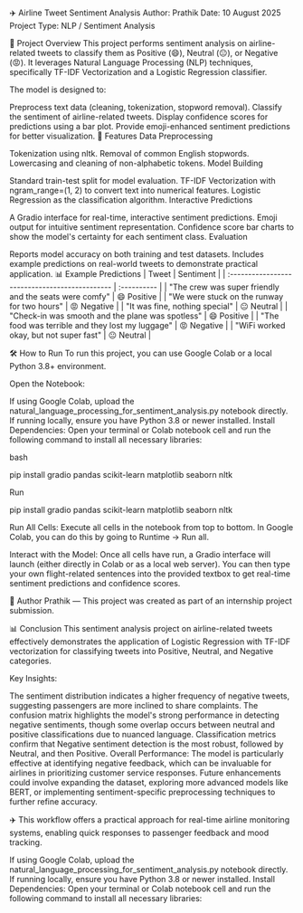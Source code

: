 ✈️ Airline Tweet Sentiment Analysis
Author: Prathik
Date: 10 August 2025
Project Type: NLP / Sentiment Analysis

📌 Project Overview
This project performs sentiment analysis on airline-related tweets to classify them as Positive (😄), Neutral (😐), or Negative (😡). It leverages Natural Language Processing (NLP) techniques, specifically TF-IDF Vectorization and a Logistic Regression classifier.

The model is designed to:

Preprocess text data (cleaning, tokenization, stopword removal).
Classify the sentiment of airline-related tweets.
Display confidence scores for predictions using a bar plot.
Provide emoji-enhanced sentiment predictions for better visualization.
📂 Features
Data Preprocessing

Tokenization using nltk.
Removal of common English stopwords.
Lowercasing and cleaning of non-alphabetic tokens.
Model Building

Standard train-test split for model evaluation.
TF-IDF Vectorization with ngram_range=(1, 2) to convert text into numerical features.
Logistic Regression as the classification algorithm.
Interactive Predictions

A Gradio interface for real-time, interactive sentiment predictions.
Emoji output for intuitive sentiment representation.
Confidence score bar charts to show the model's certainty for each sentiment class.
Evaluation

Reports model accuracy on both training and test datasets.
Includes example predictions on real-world tweets to demonstrate practical application.
📊 Example Predictions
| Tweet | Sentiment | | :--------------------------------------------- | :---------- | | "The crew was super friendly and the seats were comfy" | 😄 Positive | | "We were stuck on the runway for two hours" | 😡 Negative | | "It was fine, nothing special" | 😐 Neutral | | "Check-in was smooth and the plane was spotless" | 😄 Positive | | "The food was terrible and they lost my luggage" | 😡 Negative | | "WiFi worked okay, but not super fast" | 😐 Neutral |

🛠 How to Run
To run this project, you can use Google Colab or a local Python 3.8+ environment.

Open the Notebook:

If using Google Colab, upload the natural_language_processing_for_sentiment_analysis.py notebook directly.
If running locally, ensure you have Python 3.8 or newer installed.
Install Dependencies: Open your terminal or Colab notebook cell and run the following command to install all necessary libraries:

bash

pip install gradio pandas scikit-learn matplotlib seaborn nltk

Run

pip install gradio pandas scikit-learn matplotlib seaborn nltk

Run All Cells: Execute all cells in the notebook from top to bottom. In Google Colab, you can do this by going to Runtime -> Run all.

Interact with the Model: Once all cells have run, a Gradio interface will launch (either directly in Colab or as a local web server). You can then type your own flight-related sentences into the provided textbox to get real-time sentiment predictions and confidence scores.

📜 Author
Prathik — This project was created as part of an internship project submission.

📊 Conclusion
This sentiment analysis project on airline-related tweets effectively demonstrates the application of Logistic Regression with TF-IDF vectorization for classifying tweets into Positive, Neutral, and Negative categories.

Key Insights:

The sentiment distribution indicates a higher frequency of negative tweets, suggesting passengers are more inclined to share complaints.
The confusion matrix highlights the model's strong performance in detecting negative sentiments, though some overlap occurs between neutral and positive classifications due to nuanced language.
Classification metrics confirm that Negative sentiment detection is the most robust, followed by Neutral, and then Positive.
Overall Performance: The model is particularly effective at identifying negative feedback, which can be invaluable for airlines in prioritizing customer service responses. Future enhancements could involve expanding the dataset, exploring more advanced models like BERT, or implementing sentiment-specific preprocessing techniques to further refine accuracy.

✈️ This workflow offers a practical approach for real-time airline monitoring systems, enabling quick responses to passenger feedback and mood tracking.

If using Google Colab, upload the natural_language_processing_for_sentiment_analysis.py notebook directly.
If running locally, ensure you have Python 3.8 or newer installed.
Install Dependencies: Open your terminal or Colab notebook cell and run the following command to install all necessary libraries:
